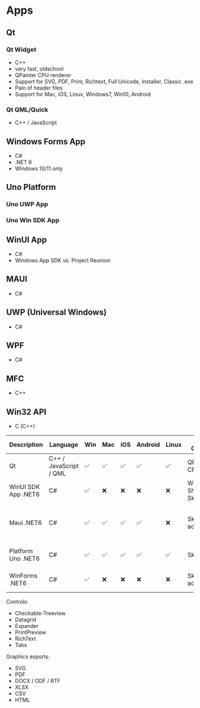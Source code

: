 # Apps


## Qt

### Qt Widget
- C++
- very fast, oldschool
- QPainter CPU renderer
- Support for SVG, PDF, Print, Richtext, Full Unicode, Installer, Classic .exe
- Pain of header files
- Support for Mac, iOS, Linux, Windows7, Win10, Android

### Qt QML/Quick
- C++ / JavaScript


## Windows Forms App
- C#
- .NET 6
- Windows 10/11 only

## Uno Platform
### Uno UWP App

### Uno Win SDK App

## WinUI App
- C#
- Windows App SDK vs. Project Reunion

## MAUI
- C#

## UWP (Universal Windows)
- C#

## WPF
- C#

## MFC
- C++

## Win32 API
- C (C++)

|Description|Language|Win|Mac|iOS|Android|Linux|2D Graphics|3D graphics|Lizenz|Controls|Graphic exports
|---|---|---|---|---|---|---|---|---|---|---|---
|Qt |C++ / JavaScript / QML|:white_check_mark:|:white_check_mark:|:white_check_mark:|:white_check_mark:|:white_check_mark:|QPainter CPU (fast)|Qt3D wrapper GPU|LGPL|:white_check_mark: All|:white_check_mark: All
|WinUI SDK App .NET6|C# |:white_check_mark:|:x:|:x:|:x:|:x:|Win2D API, Shapes, Skia? :grey_question:|:grey_question:|MIT?|:white_check_mark: All|All when Skia?
|Maui .NET6|C# |:white_check_mark:|:white_check_mark:|:white_check_mark:|:white_check_mark:|:x:|Skia GPU accelerated|:grey_question:|MIT?|Treeview? Datagrid? Expander? PrintPreview? RichText?|:white_check_mark: All
|Platform Uno .NET6|C# |:white_check_mark:|:white_check_mark:|:white_check_mark:|:white_check_mark:|:white_check_mark:|Skia? :grey_question:|:grey_question:|MIT?|TODO|All when Skia?
|WinForms .NET6 |C# |:white_check_mark:|:x:|:x:|:x:|:x:|Skia accelerated|OpenTK? SharpGL :grey_question:|MIT?|Expander?|:white_check_mark: All

Controls:
- Checkable-Treeview
- Datagrid
- Expander
- PrintPreview
- RichText
- Tabs

Graphics exports:
- SVG
- PDF
- DOCX / ODF / RTF
- XLSX
- CSV
- HTML



